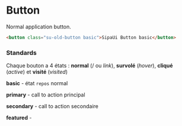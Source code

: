 # Button

Normal application button.

```html
<button class="su-old-button basic">SipaUi Button basic</button>
```

<!-- STORY -->

### Standards
Chaque bouton a 4 états : **normal** (/ ou *link*), **survolé** (*hover*), **cliqué** (*active*) et **visité** (*visited*)

**basic** - état `repos`
normal

**primary** - call to action principal

**secondary** - call to action secondaire

**featured** -
